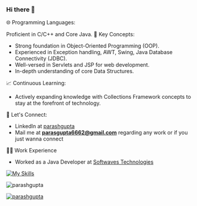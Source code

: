 ### Hi there 👋

<!--
**parashgupta/parashgupta** is a ✨ _special_ ✨ repository because its `README.md` (this file) appears on your GitHub profile.

Here are some ideas to get you started:

- 🔭 I’m currently working on ...
- 🌱 I’m currently learning ...
- 👯 I’m looking to collaborate on ...
- 🤔 I’m looking for help with ...
- 💬 Ask me about ...
- 📫 How to reach me: ...
- 😄 Pronouns: ...
- ⚡ Fun fact: ...
-->
🌐 Programming Languages:

Proficient in C/C++ and Core Java.
🧠 Key Concepts:

- Strong foundation in Object-Oriented Programming (OOP).
- Experienced in Exception handling, AWT, Swing, Java Database Connectivity (JDBC).
- Well-versed in Servlets and JSP for web development.
- In-depth understanding of core Data Structures.

📈 Continuous Learning:

- Actively expanding knowledge with Collections Framework concepts to stay at the forefront of technology.

🤝 Let's Connect:

 - LinkedIn at [parashgupta](https://www.linkedin.com/in/parash-gupta/)
 - Mail me at **parasgupta6662@gmail.com** regarding any work or if you just wanna connect
    
👨‍💻 Work Experience
  -  Worked as a Java Developer at [Softwaves Technologies](#)

[![My Skills](https://skillicons.dev/icons?i=c,c++,java,js,html,css,mysql&perline=9)](https://skillicons.dev)

<p align="left"> <img src="https://komarev.com/ghpvc/?username=parashgupta&label=Profile%20views&color=0e75b6&style=flat" alt="parashgupta" /> </p>
<p align="left"> <a href="https://github.com/ryo-ma/github-profile-trophy"><img src="https://github-profile-trophy.vercel.app/?username=parashgupta" alt="parashgupta" /></a> </p>
